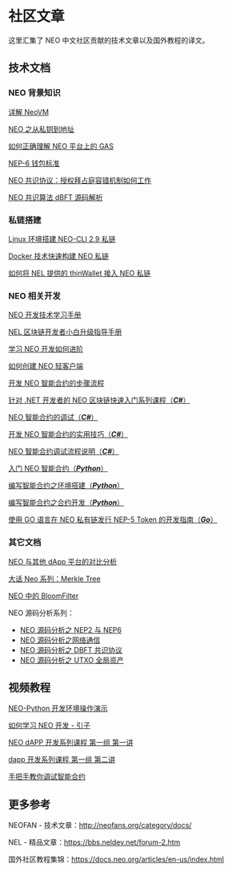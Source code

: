 # 社区文章

这里汇集了 NEO 中文社区贡献的技术文章以及国外教程的译文。

## 技术文档

### NEO 背景知识

[详解 NeoVM](http://neofans.org/2018/06/05/whatisneovm/)

[NEO 之从私钥到地址](http://neofans.org/2018/03/13/1/)

[如何正确理解 NEO 平台上的 GAS](http://neofans.org/2018/09/25/neogas/)

[NEP-6 钱包标准 ](http://neofans.org/2018/10/29/nep-6-wallet-standard/)

[NEO 共识协议：授权拜占庭容错机制如何工作](http://neofans.org/2018/06/08/neo-dbft-2/)

[NEO 共识算法 dBFT 源码解析](http://neofans.org/2018/04/26/neo-共识算法dbft-源码解析/)

### 私链搭建

[Linux 环境搭建 NEO-CLI 2.9 私链](http://8btc.com/thread-233943-1-1.html)

[Docker 技术快速构建 NEO 私链](http://neofans.org/2018/10/30/5-steps-to-build-a-private-chain/)

[如何将 NEL 提供的 thinWallet 接入 NEO 私链](https://bbs.neldev.net/thread-50.htm)

### NEO 相关开发

[NEO 开发技术学习手册](http://neofans.org/2018/09/21/neo开发技术学习手册/)

[NEL 区块链开发者小白升级指导手册](https://bbs.neldev.net/thread-84.htm)

[学习 NEO 开发如何进阶 ](http://neofans.org/2018/09/29/neo-learning-progression/)

[如何创建 NEO 轻客户端](http://neofans.org/2018/10/29/creating-a-light-client-for-neo/)

[开发 NEO 智能合约的步骤流程](http://neofans.org/2018/11/08/the-workflows-of-developing-neo-smart-contracts/)

[针对 .NET 开发者的 NEO 区块链快速入门系列课程（***C#***）](https://bbs.neldev.net/forum-2.htm)

[NEO 智能合约的调试（***C#***）](http://neofans.org/2018/09/17/3/)

[开发 NEO 智能合约的实用技巧（***C#***）](http://neofans.org/2018/11/15/practical-tips-in-developing-neo-smart-contracts/)

[NEO 智能合约调试流程说明（***C#***）](https://bbs.neldev.net/?thread-43.htm)	

[入门 NEO 智能合约（***Python***）](https://bbs.neldev.net/thread-103.htm) 

[编写智能合约之环境搭建（***Python***）](http://neofans.org/2018/09/21/neo-python-1/)

[编写智能合约之合约开发（***Python***）](http://neofans.org/2018/09/21/neo-python-2/)

[使用 GO 语言在 NEO 私有链发行 NEP-5 Token 的开发指南（***Go***）](http://neofans.org/2018/10/25/neo-token-contract-nep-5-in-go/)

### 其它文档

[NEO 与其他 dApp 平台的对比分析](http://neofans.org/2018/10/11/neo_vs_other_dapp_platforms/)

[大话 Neo 系列：Merkle Tree](http://neofans.org/2018/09/21/大话neo系列merkle-tree/)

[NEO 中的 BloomFilter](http://neofans.org/2018/08/28/bloomfilter/)

NEO 源码分析系列：

- [NEO 源码分析之 NEP2 与 NEP6](https://bbs.neldev.net/thread-39.htm)
- [NEO 源码分析之网络通信](https://bbs.neldev.net/thread-34.htm)
- [NEO 源码分析之 DBFT 共识协议](https://bbs.neldev.net/thread-33.htm)
- [NEO 源码分析之 UTXO 全局资产](https://bbs.neldev.net/thread-32.htm)

## 视频教程

[NEO-Python 开发环境操作演示 ](http://neofans.org/2018/09/20/neo-python/)

[如何学习 NEO 开发 - 引子](http://neofans.org/2018/09/19/dev-begin/)

[NEO dAPP 开发系列课程 第一组 第一讲](http://neofans.org/2018/09/29/neo-dapp-course/)

[dapp 开发系列课程 第一组 第二讲 ](http://neofans.org/2018/09/29/neo-dapp-course2/)

[手把手教你调试智能合约](https://bbs.neldev.net/thread-42.htm)							

## 更多参考

NEOFAN - 技术文章：http://neofans.org/category/docs/

NEL - 精品文章：https://bbs.neldev.net/forum-2.htm

国外社区教程集锦：https://docs.neo.org/articles/en-us/index.html